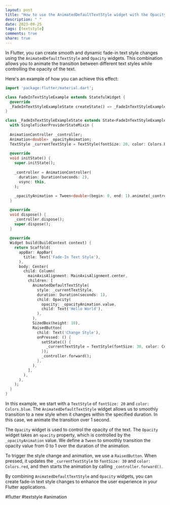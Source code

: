 ```yaml
---
layout: post
title: "How to use the AnimatedDefaultTextStyle widget with the Opacity widget for fade-in text style changes"
description: " "
date: 2023-09-25
tags: [textstyle]
comments: true
share: true
---
```


In Flutter, you can create smooth and dynamic fade-in text style changes using the `AnimatedDefaultTextStyle` and `Opacity` widgets. This combination allows you to animate the transition between different text styles while controlling the opacity of the text.

Here's an example of how you can achieve this effect:

```dart
import 'package:flutter/material.dart';

class FadeInTextStyleExample extends StatefulWidget {
  @override
  _FadeInTextStyleExampleState createState() => _FadeInTextStyleExampleState();
}

class _FadeInTextStyleExampleState extends State<FadeInTextStyleExample> 
  with SingleTickerProviderStateMixin {
  
  AnimationController _controller;
  Animation<double> _opacityAnimation;
  TextStyle _currentTextStyle = TextStyle(fontSize: 20, color: Colors.blue);
  
  @override
  void initState() {
    super.initState();
    
    _controller = AnimationController(
      duration: Duration(seconds: 2),
      vsync: this,
    );
    
    _opacityAnimation = Tween<double>(begin: 0, end: 1).animate(_controller);
  }

  @override
  void dispose() {
    _controller.dispose();
    super.dispose();
  }
  
  @override
  Widget build(BuildContext context) {
    return Scaffold(
      appBar: AppBar(
        title: Text('Fade-In Text Style'),
      ),
      body: Center(
        child: Column(
          mainAxisAlignment: MainAxisAlignment.center,
          children: [
            AnimatedDefaultTextStyle(
              style: _currentTextStyle,
              duration: Duration(seconds: 1),
              child: Opacity(
                opacity: _opacityAnimation.value,
                child: Text('Hello World'),
              ),
            ),
            SizedBox(height: 10),
            RaisedButton(
              child: Text('Change Style'),
              onPressed: () {
                setState(() {
                  _currentTextStyle = TextStyle(fontSize: 30, color: Colors.red);
                });
                _controller.forward();
              },
            ),
          ],
        ),
      ),
    );
  }
}
```

In this example, we start with a `TextStyle` of `fontSize: 20` and `color: Colors.blue`. The `AnimatedDefaultTextStyle` widget allows us to smoothly transition to a new style when it changes within the specified duration. In this case, we animate the transition over 1 second.

The `Opacity` widget is used to control the opacity of the text. The `Opacity` widget takes an `opacity` property, which is controlled by the `_opacityAnimation` value. We define a `Tween` to smoothly transition the opacity value from 0 to 1 over the duration of the animation.

To trigger the style change and animation, we use a `RaisedButton`. When pressed, it updates the `_currentTextStyle` to `fontSize: 30` and `color: Colors.red`, and then starts the animation by calling `_controller.forward()`.

By combining `AnimatedDefaultTextStyle` and `Opacity` widgets, you can create fade-in text style changes to enhance the user experience in your Flutter applications.

#flutter #textstyle #animation